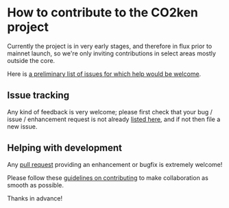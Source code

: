 # How to contribute to the CO2ken project

Currently the project is in very early stages, and therefore in flux
prior to mainnet launch, so we're only inviting contributions in
select areas mostly outside the core.

Here is [a preliminary list of issues for which help would be
welcome](https://github.com/search?q=org%3ACO2ken+is%3Aopen+label%3A%22help+wanted%22).

## Issue tracking

Any kind of feedback is very welcome; please first check that your bug
/ issue / enhancement request is not already [listed
here](https://github.com/search?q=org%3ACO2ken+is%3Aopen), and if not
then file a new issue.

## Helping with development

Any [pull request](https://help.github.com/articles/using-pull-requests/)
providing an enhancement or bugfix is extremely welcome!

Please follow these
[guidelines on contributing](http://blog.adamspiers.org/2012/11/10/7-principles-for-contributing-patches-to-software-projects/) to make collaboration as smooth as possible.

Thanks in advance!

